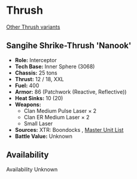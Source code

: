 # Thrush 

[Other Thrush variants](../thrush.md) 

## Sangihe Shrike-Thrush 'Nanook' 

- **Role:** Interceptor 
- **Tech Base:** Inner Sphere (3068) 
- **Chassis:** 25 tons 
- **Thrust:** 12 / 18, XXL 
- **Fuel:** 400 
- **Armor:** 86 (Patchwork (Reactive, Reflective)) 
- **Heat Sinks:** 10 (20) 
- **Weapons:** 
  - Clan Medium Pulse Laser × 2 
  - Clan ER Medium Laser × 2 
  - Small Laser 
- **Sources:** XTR: Boondocks , [Master Unit List](http://masterunitlist.info/Unit/Details/2794) 
- **Battle Value:** Unknown 

## Availability 

Availability Unknown 

